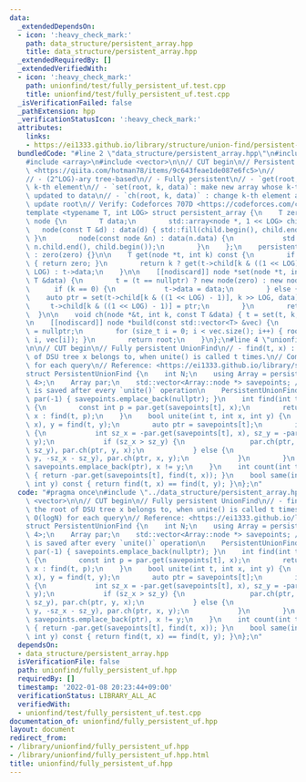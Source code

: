 ```yaml
---
data:
  _extendedDependsOn:
  - icon: ':heavy_check_mark:'
    path: data_structure/persistent_array.hpp
    title: data_structure/persistent_array.hpp
  _extendedRequiredBy: []
  _extendedVerifiedWith:
  - icon: ':heavy_check_mark:'
    path: unionfind/test/fully_persistent_uf.test.cpp
    title: unionfind/test/fully_persistent_uf.test.cpp
  _isVerificationFailed: false
  _pathExtension: hpp
  _verificationStatusIcon: ':heavy_check_mark:'
  attributes:
    links:
    - https://ei1333.github.io/library/structure/union-find/persistent-union-find.cpp>
  bundledCode: "#line 2 \"data_structure/persistent_array.hpp\"\n#include <algorithm>\n\
    #include <array>\n#include <vector>\n\n// CUT begin\n// Persistent Array\n// Reference:\
    \ <https://qiita.com/hotman78/items/9c643feae1de087e6fc5>\n//            <https://ei1333.github.io/luzhiled/snippets/structure/persistent-array.html>\n\
    // - (2^LOG)-ary tree-based\n// - Fully persistent\n// - `get(root, k)`:  get\
    \ k-th element\n// - `set(root, k, data)`: make new array whose k-th element is\
    \ updated to data\n// - `ch(root, k, data)` : change k-th element and implicitly\
    \ update root\n// Verify: Codeforces 707D <https://codeforces.com/contest/707/problem/D>\n\
    template <typename T, int LOG> struct persistent_array {\n    T zero;\n    struct\
    \ node {\n        T data;\n        std::array<node *, 1 << LOG> child;\n     \
    \   node(const T &d) : data(d) { std::fill(child.begin(), child.end(), nullptr);\
    \ }\n        node(const node &n) : data(n.data) {\n            std::copy(n.child.begin(),\
    \ n.child.end(), child.begin());\n        }\n    };\n    persistent_array(T zero)\
    \ : zero(zero) {}\n\n    T get(node *t, int k) const {\n        if (t == nullptr)\
    \ { return zero; }\n        return k ? get(t->child[k & ((1 << LOG) - 1)], k >>\
    \ LOG) : t->data;\n    }\n\n    [[nodiscard]] node *set(node *t, int k, const\
    \ T &data) {\n        t = (t == nullptr) ? new node(zero) : new node(*t);\n  \
    \      if (k == 0) {\n            t->data = data;\n        } else {\n        \
    \    auto ptr = set(t->child[k & ((1 << LOG) - 1)], k >> LOG, data);\n       \
    \     t->child[k & ((1 << LOG) - 1)] = ptr;\n        }\n        return t;\n  \
    \  }\n\n    void ch(node *&t, int k, const T &data) { t = set(t, k, data); }\n\
    \n    [[nodiscard]] node *build(const std::vector<T> &vec) {\n        node *root\
    \ = nullptr;\n        for (size_t i = 0; i < vec.size(); i++) { root = set(root,\
    \ i, vec[i]); }\n        return root;\n    }\n};\n#line 4 \"unionfind/fully_persistent_uf.hpp\"\
    \n\n// CUT begin\n// Fully persistent UnionFind\n// - find(t, x) : find the root\
    \ of DSU tree x belongs to, when unite() is called t times.\n// Complexity: O(logN)\
    \ for each query\n// Reference: <https://ei1333.github.io/library/structure/union-find/persistent-union-find.cpp>\n\
    struct PersistentUnionFind {\n    int N;\n    using Array = persistent_array<int,\
    \ 4>;\n    Array par;\n    std::vector<Array::node *> savepoints; // Tree structure\
    \ is saved after every `unite()` operation\n    PersistentUnionFind(int N) : N(N),\
    \ par(-1) { savepoints.emplace_back(nullptr); }\n    int find(int t, int x) const\
    \ {\n        const int p = par.get(savepoints[t], x);\n        return p < 0 ?\
    \ x : find(t, p);\n    }\n    bool unite(int t, int x, int y) {\n        x = find(t,\
    \ x), y = find(t, y);\n        auto ptr = savepoints[t];\n        if (x != y)\
    \ {\n            int sz_x = -par.get(savepoints[t], x), sz_y = -par.get(savepoints[t],\
    \ y);\n            if (sz_x > sz_y) {\n                par.ch(ptr, x, -sz_x -\
    \ sz_y), par.ch(ptr, y, x);\n            } else {\n                par.ch(ptr,\
    \ y, -sz_x - sz_y), par.ch(ptr, x, y);\n            }\n        }\n        return\
    \ savepoints.emplace_back(ptr), x != y;\n    }\n    int count(int t, int x) const\
    \ { return -par.get(savepoints[t], find(t, x)); }\n    bool same(int t, int x,\
    \ int y) const { return find(t, x) == find(t, y); }\n};\n"
  code: "#pragma once\n#include \"../data_structure/persistent_array.hpp\"\n#include\
    \ <vector>\n\n// CUT begin\n// Fully persistent UnionFind\n// - find(t, x) : find\
    \ the root of DSU tree x belongs to, when unite() is called t times.\n// Complexity:\
    \ O(logN) for each query\n// Reference: <https://ei1333.github.io/library/structure/union-find/persistent-union-find.cpp>\n\
    struct PersistentUnionFind {\n    int N;\n    using Array = persistent_array<int,\
    \ 4>;\n    Array par;\n    std::vector<Array::node *> savepoints; // Tree structure\
    \ is saved after every `unite()` operation\n    PersistentUnionFind(int N) : N(N),\
    \ par(-1) { savepoints.emplace_back(nullptr); }\n    int find(int t, int x) const\
    \ {\n        const int p = par.get(savepoints[t], x);\n        return p < 0 ?\
    \ x : find(t, p);\n    }\n    bool unite(int t, int x, int y) {\n        x = find(t,\
    \ x), y = find(t, y);\n        auto ptr = savepoints[t];\n        if (x != y)\
    \ {\n            int sz_x = -par.get(savepoints[t], x), sz_y = -par.get(savepoints[t],\
    \ y);\n            if (sz_x > sz_y) {\n                par.ch(ptr, x, -sz_x -\
    \ sz_y), par.ch(ptr, y, x);\n            } else {\n                par.ch(ptr,\
    \ y, -sz_x - sz_y), par.ch(ptr, x, y);\n            }\n        }\n        return\
    \ savepoints.emplace_back(ptr), x != y;\n    }\n    int count(int t, int x) const\
    \ { return -par.get(savepoints[t], find(t, x)); }\n    bool same(int t, int x,\
    \ int y) const { return find(t, x) == find(t, y); }\n};\n"
  dependsOn:
  - data_structure/persistent_array.hpp
  isVerificationFile: false
  path: unionfind/fully_persistent_uf.hpp
  requiredBy: []
  timestamp: '2022-01-08 20:23:44+09:00'
  verificationStatus: LIBRARY_ALL_AC
  verifiedWith:
  - unionfind/test/fully_persistent_uf.test.cpp
documentation_of: unionfind/fully_persistent_uf.hpp
layout: document
redirect_from:
- /library/unionfind/fully_persistent_uf.hpp
- /library/unionfind/fully_persistent_uf.hpp.html
title: unionfind/fully_persistent_uf.hpp
---
```

